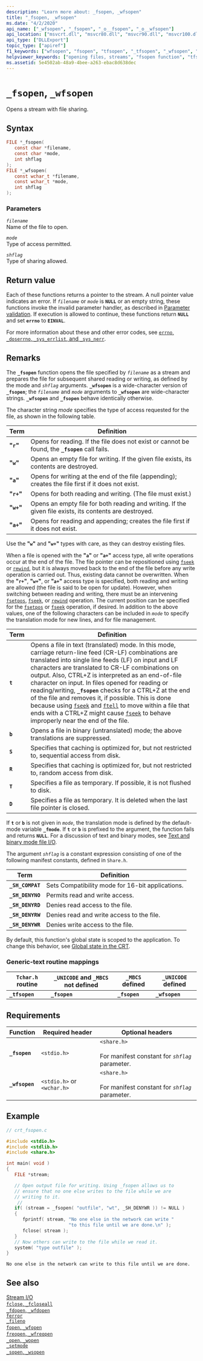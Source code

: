 ```yaml
---
description: "Learn more about: _fsopen, _wfsopen"
title: "_fsopen, _wfsopen"
ms.date: "4/2/2020"
api_name: ["_wfsopen", "_fsopen", "_o__fsopen", "_o__wfsopen"]
api_location: ["msvcrt.dll", "msvcr80.dll", "msvcr90.dll", "msvcr100.dll", "msvcr100_clr0400.dll", "msvcr110.dll", "msvcr110_clr0400.dll", "msvcr120.dll", "msvcr120_clr0400.dll", "ucrtbase.dll", "api-ms-win-crt-stdio-l1-1-0.dll", "api-ms-win-crt-private-l1-1-0.dll"]
api_type: ["DLLExport"]
topic_type: ["apiref"]
f1_keywords: ["wfsopen", "fsopen", "tfsopen", "_tfsopen", "_wfsopen", "_fsopen"]
helpviewer_keywords: ["opening files, streams", "fsopen function", "tfsopen function", "wfsopen function", "_fsopen function", "files [C++], opening", "_tfsopen function", "_wfsopen function", "file sharing [C++]"]
ms.assetid: 5e4502ab-48a9-4bee-a263-ebac8d638dec
---
```

# `_fsopen`, `_wfsopen`

Opens a stream with file sharing.

## Syntax

```C
FILE *_fsopen(
   const char *filename,
   const char *mode,
   int shflag
);
FILE *_wfsopen(
   const wchar_t *filename,
   const wchar_t *mode,
   int shflag
);
```

### Parameters

*`filename`*<br/>
Name of the file to open.

*`mode`*<br/>
Type of access permitted.

*`shflag`*<br/>
Type of sharing allowed.

## Return value

Each of these functions returns a pointer to the stream. A null pointer value indicates an error. If *`filename`* or *`mode`* is **`NULL`** or an empty string, these functions invoke the invalid parameter handler, as described in [Parameter validation](../parameter-validation.md). If execution is allowed to continue, these functions return **`NULL`** and set **`errno`** to **`EINVAL`**.

For more information about these and other error codes, see [`errno`, `_doserrno`, `_sys_errlist`, and `_sys_nerr`](../errno-doserrno-sys-errlist-and-sys-nerr.md).

## Remarks

The **`_fsopen`** function opens the file specified by *`filename`* as a stream and prepares the file for subsequent shared reading or writing, as defined by the mode and *`shflag`* arguments. **`_wfsopen`** is a wide-character version of **`_fsopen`**; the *`filename`* and *`mode`* arguments to **`_wfsopen`** are wide-character strings. **`_wfsopen`** and **`_fsopen`** behave identically otherwise.

The character string *mode* specifies the type of access requested for the file, as shown in the following table.

|Term|Definition|
|----------|----------------|
|**"`r`"**|Opens for reading. If the file does not exist or cannot be found, the **`_fsopen`** call fails.|
|**"`w`"**|Opens an empty file for writing. If the given file exists, its contents are destroyed.|
|**"`a`"**|Opens for writing at the end of the file (appending); creates the file first if it does not exist.|
|**"`r+`"**|Opens for both reading and writing. (The file must exist.)|
|**"`w+`"**|Opens an empty file for both reading and writing. If the given file exists, its contents are destroyed.|
|**"`a+`"**|Opens for reading and appending; creates the file first if it does not exist.|

Use the **"`w`"** and **"`w+`"** types with care, as they can destroy existing files.

When a file is opened with the **"`a`"** or **"`a+`"** access type, all write operations occur at the end of the file. The file pointer can be repositioned using [`fseek`](fseek-fseeki64.md) or [`rewind`](rewind.md), but it is always moved back to the end of the file before any write operation is carried out. Thus, existing data cannot be overwritten. When the **"`r+`"**, **"`w+`"**, or **"`a+`"** access type is specified, both reading and writing are allowed (the file is said to be open for update). However, when switching between reading and writing, there must be an intervening [`fsetpos`](fsetpos.md), [`fseek`](fseek-fseeki64.md), or [`rewind`](rewind.md) operation. The current position can be specified for the [`fsetpos`](fsetpos.md) or [`fseek`](fseek-fseeki64.md) operation, if desired. In addition to the above values, one of the following characters can be included in *`mode`* to specify the translation mode for new lines, and for file management.

|Term|Definition|
|----------|----------------|
|**`t`**|Opens a file in text (translated) mode. In this mode, carriage return-line feed (CR-LF) combinations are translated into single line feeds (LF) on input and LF characters are translated to CR-LF combinations on output. Also, CTRL+Z is interpreted as an end-of-file character on input. In files opened for reading or reading/writing, **`_fsopen`** checks for a CTRL+Z at the end of the file and removes it, if possible. This is done because using [`fseek`](fseek-fseeki64.md) and [`ftell`](ftell-ftelli64.md) to move within a file that ends with a CTRL+Z might cause [`fseek`](fseek-fseeki64.md) to behave improperly near the end of the file.|
|**`b`**|Opens a file in binary (untranslated) mode; the above translations are suppressed.|
|**`S`**|Specifies that caching is optimized for, but not restricted to, sequential access from disk.|
|**`R`**|Specifies that caching is optimized for, but not restricted to, random access from disk.|
|**`T`**|Specifies a file as temporary. If possible, it is not flushed to disk.|
|**`D`**|Specifies a file as temporary. It is deleted when the last file pointer is closed.|

If **`t`** or **`b`** is not given in *`mode`*, the translation mode is defined by the default-mode variable **`_fmode`**. If **`t`** or **`b`** is prefixed to the argument, the function fails and returns **`NULL`**. For a discussion of text and binary modes, see [Text and binary mode file I/O](../text-and-binary-mode-file-i-o.md).

The argument *`shflag`* is a constant expression consisting of one of the following manifest constants, defined in `Share.h`.

|Term|Definition|
|----------|----------------|
|**`_SH_COMPAT`**|Sets Compatibility mode for 16-bit applications.|
|**`_SH_DENYNO`**|Permits read and write access.|
|**`_SH_DENYRD`**|Denies read access to the file.|
|**`_SH_DENYRW`**|Denies read and write access to the file.|
|**`_SH_DENYWR`**|Denies write access to the file.|

By default, this function's global state is scoped to the application. To change this behavior, see [Global state in the CRT](../global-state.md).

### Generic-text routine mappings

|`Tchar.h` routine|`_UNICODE` and `_MBCS` not defined|`_MBCS` defined|`_UNICODE` defined|
|---------------------|--------------------------------------|--------------------|-----------------------|
|**`_tfsopen`**|**`_fsopen`**|**`_fsopen`**|**`_wfsopen`**|

## Requirements

|Function|Required header|Optional headers|
|--------------|---------------------|----------------------|
|**`_fsopen`**|`<stdio.h>`|`<share.h>`<br /><br /> For manifest constant for *`shflag`* parameter.|
|**`_wfsopen`**|`<stdio.h>` or `<wchar.h>`|`<share.h>`<br /><br /> For manifest constant for *`shflag`* parameter.|

## Example

```C
// crt_fsopen.c

#include <stdio.h>
#include <stdlib.h>
#include <share.h>

int main( void )
{
   FILE *stream;

   // Open output file for writing. Using _fsopen allows us to
   // ensure that no one else writes to the file while we are
   // writing to it.
    //
   if( (stream = _fsopen( "outfile", "wt", _SH_DENYWR )) != NULL )
   {
      fprintf( stream, "No one else in the network can write "
                       "to this file until we are done.\n" );
      fclose( stream );
   }
   // Now others can write to the file while we read it.
   system( "type outfile" );
}
```

```Output
No one else in the network can write to this file until we are done.
```

## See also

[Stream I/O](../stream-i-o.md)\
[`fclose`, `_fcloseall`](fclose-fcloseall.md)\
[`_fdopen`, `_wfdopen`](fdopen-wfdopen.md)\
[`ferror`](ferror.md)\
[`_fileno`](fileno.md)\
[`fopen`, `_wfopen`](fopen-wfopen.md)\
[`freopen`, `_wfreopen`](freopen-wfreopen.md)\
[`_open`, `_wopen`](open-wopen.md)\
[`_setmode`](setmode.md)\
[`_sopen`, `_wsopen`](sopen-wsopen.md)
